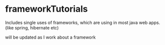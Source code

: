 # frameworkTutorials
Includes single uses of frameworks, which are using in most java web apps. (like spring, hibernate etc)

will be updated as I work about a framework
